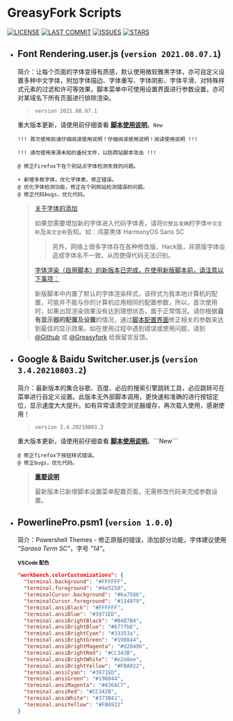 # **GreasyFork Scripts**

[![LICENSE](https://img.shields.io/badge/License-GPL--3.0--only-blue.svg?style=for-the-badge&logo=github "LICENSE")](https://github.com/F9y4ng/GreasyFork-Scripts/blob/master/LICENSE)  [![LAST COMMIT](https://img.shields.io/github/last-commit/F9y4ng/GreasyFork-Scripts?color=blue&logo=github&style=for-the-badge "LAST COMMIT")](https://github.com/F9y4ng/GreasyFork-Scripts/commits/master)  [![ISSUES](https://img.shields.io/github/issues/F9y4ng/GreasyFork-Scripts?logo=github&style=for-the-badge "ISSUES")](https://github.com/F9y4ng/GreasyFork-Scripts/issues)  [![STARS](https://img.shields.io/github/stars/F9y4ng/GreasyFork-Scripts?color=brightgreen&logo=github&style=for-the-badge "STARS")](https://github.com/login?return_to=%2FF9y4ng%2FGreasyFork-Scripts)

- ## **Font Rendering.user.js** (`version 2021.08.07.1`)

  简介：让每个页面的字体变得有质感，默认使用微软雅黑字体，亦可自定义设置多种中文字体，附加字体描边、字体重写、字体阴影、字体平滑、对特殊样式元素的过滤和许可等效果，脚本菜单中可使用设置界面进行参数设置，亦可对某域名下所有页面进行排除渲染。

  > `version 2021.08.07.1`

  重大版本更新，请使用前仔细查看 [**脚本使用说明**](https://openuserjs.org/scripts/t3xtf0rm4tgmail.com/%E5%AD%97%E4%BD%93%E6%B8%B2%E6%9F%93%EF%BC%88%E8%87%AA%E7%94%A8%E8%84%9A%E6%9C%AC%EF%BC%89)。```New```

  ```!!! 首次使用前请仔细阅读使用说明！仔细阅读使用说明！阅读使用说明 !!!```

  ```!!! 请勿使用来源未知的备份文件，以防跨站脚本攻击 !!!```

  ```text
  @ 修正Firefox下在个别站点字体检测失效的问题。

  + 新增多枚字体，优化字体表，修正错误。
  @ 优化字体检测功能，修正在个别网站检测错误的问题。
  @ 修正代码bugs，优化代码。
  ```

  > [关于字体的添加](#)
  >
  > 如果您需要增加新的字体进入代码字体表，请将```完整且准确```的字体```中文全称```及```英文全称```告知。如：鸿蒙黑体 HarmonyOS Sans SC
  >>另外，网络上很多字体存在各种修改版、Hack版，非原版字体会造成字体名不一致，从而使得代码无法识别。
  >
  > [字体渲染（自用脚本）的新版本已完成，在使用新版脚本前，请注意以下事项：](#)
  >
  > 新版脚本中内置了默认的字体渲染样式，该样式为我本地计算机的配置，可能并不能与你的计算机应用相同的配置参数，所以，首次使用时，如果出现渲染效果没有达到理想状态，属于正常情况。请你根据**自有显示器的配置及设置**的情况，通过[脚本配置界面](#脚本设置界面)修正相关的参数来达到最佳的显示效果。如在使用过程中遇到错误或使用问题，请到 [@Github](https://github.com/F9y4ng/GreasyFork-Scripts/issues) 或 [@Greasyfork](https://greasyfork.org/scripts/416688/feedback) 给我留言反馈。

- ## **Google & Baidu Switcher.user.js** (`version 3.4.20210803.2`)

  简介：最新版本的集合谷歌、百度、必应的搜索引擎跳转工具，必应跳转可在菜单进行自定义设置。此版本无外部脚本调用，更快速和准确的进行按钮定位，显示速度大大提升。如有异常请清空浏览器缓存，再次载入使用，感谢使用！

  > `version 3.4.20210803.2`

  重大版本更新，请使用前仔细查看 [**脚本使用说明**](https://openuserjs.org/scripts/t3xtf0rm4tgmail.com/Google_baidu_Switcher_(ALL_in_One))。```New```

  ```text
  @ 修正firefox下按钮样式错误。
  @ 修正bugs，优化代码。
  ```

  > [**重要说明**](#)
  >
  > 最新版本已新增脚本设置菜单配置页面，无需修改代码来完成参数设置。

- ## **PowerlinePro.psm1** (`version 1.0.0`)

  简介：Powershell Themes - 修正原版的错误，添加部分功能，字体建议使用 *"Sarasa Term SC"*，字号 *"14"*。

  <sub>**VSCode 配色**</sub>

    ```json
    "workbench.colorCustomizations": {
      "terminal.background": "#FFFFFF",
      "terminal.foreground": "#4e5258",
      "terminalCursor.background": "#6a7586",
      "terminalCursor.foreground": "#134979",
      "terminal.ansiBlack": "#FFFFFF",
      "terminal.ansiBlue": "#3971ED",
      "terminal.ansiBrightBlack": "#B4B7B4",
      "terminal.ansiBrightBlue": "#677fb6",
      "terminal.ansiBrightCyan": "#33353a",
      "terminal.ansiBrightGreen": "#198844",
      "terminal.ansiBrightMagenta": "#d2049b",
      "terminal.ansiBrightRed": "#CC342B",
      "terminal.ansiBrightWhite": "#e2e8ee",
      "terminal.ansiBrightYellow": "#FBA922",
      "terminal.ansiCyan": "#3971ED",
      "terminal.ansiGreen": "#198844",
      "terminal.ansiMagenta": "#A36AC7",
      "terminal.ansiRed": "#CC342B",
      "terminal.ansiWhite": "#373B41",
      "terminal.ansiYellow": "#FBA922"
    }
    ```
